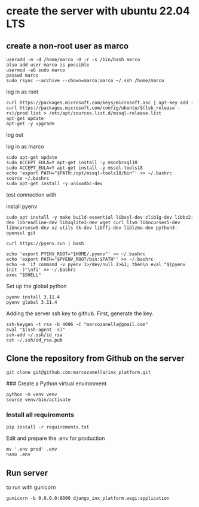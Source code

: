 # create the server with ubuntu 22.04 LTS

## create a non-root user as marco
```
useradd -m -d /home/marco -U -r -s /bin/bash marco
also add user marco is possible
usermod -aG sudo marco
passwd marco
sudo rsync --archive --chown=marco:marco ~/.ssh /home/marco
```
log in as root
```
curl https://packages.microsoft.com/keys/microsoft.asc | apt-key add -
curl https://packages.microsoft.com/config/ubuntu/$(lsb_release -rs)/prod.list > /etc/apt/sources.list.d/mssql-release.list
apt-get update
apt-get -y upgrade
```
log out

log in as marco
```
sudo apt-get update
sudo ACCEPT_EULA=Y apt-get install -y msodbcsql18
sudo ACCEPT_EULA=Y apt-get install -y mssql-tools18
echo 'export PATH="$PATH:/opt/mssql-tools18/bin"' >> ~/.bashrc
source ~/.bashrc
sudo apt-get install -y unixodbc-dev
```

test connection with


install pyenv
```
sudo apt install -y make build-essential libssl-dev zlib1g-dev libbz2-dev libreadline-dev libsqlite3-dev wget curl llvm libncurses5-dev libncursesw5-dev xz-utils tk-dev libffi-dev liblzma-dev python3-openssl git

curl https://pyenv.run | bash

echo 'export PYENV_ROOT="$HOME/.pyenv"' >> ~/.bashrc
echo 'export PATH="$PYENV_ROOT/bin:$PATH"' >> ~/.bashrc
echo -e 'if command -v pyenv 1>/dev/null 2>&1; then\n eval "$(pyenv init -)"\nfi' >> ~/.bashrc
exec "$SHELL"
```

Set up the global python
```
pyenv install 3.11.4
pyenv global 3.11.4
```
Adding the server ssh key to github. First, generate the key.
```
ssh-keygen -t rsa -b 4096 -C "marcozanella@gmail.com"
eval "$(ssh-agent -s)"
ssh-add ~/.ssh/id_rsa
cat ~/.ssh/id_rsa.pub
```

## Clone the repository from Github on the server
```
git clone git@github.com:marcozanella/inx_platform.git
```

### Create a Python virtual environment
```
python -m venv venv
source venv/bin/activate
```
### Install all requirements
```
pip install -r requirements.txt
```


Edit and prepare the .env for production
```
mv '.env prod' .env
nano .env
```

## Run server
to run with gunicorn
```
gunicorn -b 0.0.0.0:8000 django_inx_platform.wsgi:application
```